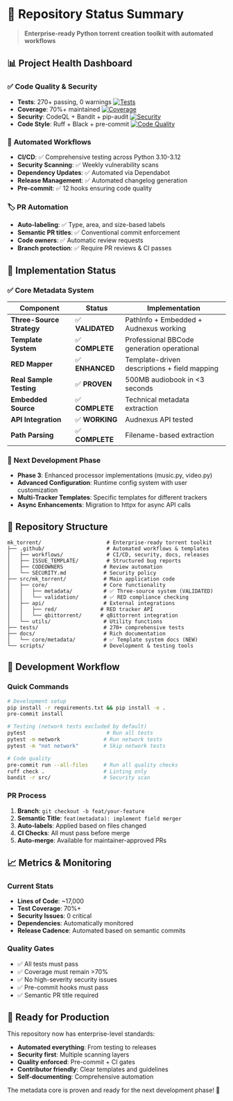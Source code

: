 # 🎯 Repository Status Summary

> **Enterprise-ready Python torrent creation toolkit with automated workflows**

## 📊 Project Health Dashboard

### ✅ **Code Quality & Security**

- **Tests**: 270+ passing, 0 warnings [![Tests](https://img.shields.io/badge/Tests-270%20passing-brightgreen)](tests/)
- **Coverage**: 70%+ maintained [![Coverage](https://img.shields.io/badge/Coverage-70%25+-brightgreen)](https://codecov.io/gh/H2OKing89/mk_torrent)
- **Security**: CodeQL + Bandit + pip-audit [![Security](https://img.shields.io/badge/Security-Monitored-green)](https://github.com/H2OKing89/mk_torrent/security)
- **Code Style**: Ruff + Black + pre-commit [![Code Quality](https://img.shields.io/badge/Ruff-0%20issues-brightgreen)](https://github.com/astral-sh/ruff)

### 🔄 **Automated Workflows**

- **CI/CD**: ✅ Comprehensive testing across Python 3.10-3.12
- **Security Scanning**: ✅ Weekly vulnerability scans
- **Dependency Updates**: ✅ Automated via Dependabot
- **Release Management**: ✅ Automated changelog generation
- **Pre-commit**: ✅ 12 hooks ensuring code quality

### 🏷️ **PR Automation**

- **Auto-labeling**: ✅ Type, area, and size-based labels
- **Semantic PR titles**: ✅ Conventional commit enforcement
- **Code owners**: ✅ Automatic review requests
- **Branch protection**: ✅ Require PR reviews & CI passes

## 🚀 **Implementation Status**

### ✅ **Core Metadata System**

| Component | Status | Implementation |
|-----------|--------|----------------|
| **Three-Source Strategy** | ✅ **VALIDATED** | PathInfo + Embedded + Audnexus working |
| **Template System** | ✅ **COMPLETE** | Professional BBCode generation operational |
| **RED Mapper** | ✅ **ENHANCED** | Template-driven descriptions + field mapping |
| **Real Sample Testing** | ✅ **PROVEN** | 500MB audiobook in <3 seconds |
| **Embedded Source** | ✅ **COMPLETE** | Technical metadata extraction |
| **API Integration** | ✅ **WORKING** | Audnexus API tested |
| **Path Parsing** | ✅ **COMPLETE** | Filename-based extraction |

### 🔄 **Next Development Phase**

- **Phase 3**: Enhanced processor implementations (music.py, video.py)
- **Advanced Configuration**: Runtime config system with user customization
- **Multi-Tracker Templates**: Specific templates for different trackers
- **Async Enhancements**: Migration to httpx for async API calls

## 📁 **Repository Structure**

```
mk_torrent/                     # Enterprise-ready torrent toolkit
├── .github/                    # Automated workflows & templates
│   ├── workflows/              # CI/CD, security, docs, releases
│   ├── ISSUE_TEMPLATE/         # Structured bug reports
│   ├── CODEOWNERS             # Review automation
│   └── SECURITY.md            # Security policy
├── src/mk_torrent/            # Main application code
│   ├── core/                  # Core functionality
│   │   ├── metadata/          # ✅ Three-source system (VALIDATED)
│   │   └── validation/        # ✅ RED compliance checking
│   ├── api/                   # External integrations
│   │   ├── red/              # RED tracker API
│   │   └── qbittorrent/      # qBittorrent integration
│   └── utils/                 # Utility functions
├── tests/                     # 270+ comprehensive tests
├── docs/                      # Rich documentation
│   └── core/metadata/         # ✅ Template system docs (NEW)
└── scripts/                   # Development & testing tools
```

## 🔧 **Development Workflow**

### Quick Commands

```bash
# Development setup
pip install -r requirements.txt && pip install -e .
pre-commit install

# Testing (network tests excluded by default)
pytest                          # Run all tests
pytest -m network              # Run network tests
pytest -m "not network"        # Skip network tests

# Code quality
pre-commit run --all-files     # Run all quality checks
ruff check .                   # Linting only
bandit -r src/                 # Security scan
```

### PR Process

1. **Branch**: `git checkout -b feat/your-feature`
2. **Semantic Title**: `feat(metadata): implement field merger`
3. **Auto-labels**: Applied based on files changed
4. **CI Checks**: All must pass before merge
5. **Auto-merge**: Available for maintainer-approved PRs

## 📈 **Metrics & Monitoring**

### Current Stats

- **Lines of Code**: ~17,000
- **Test Coverage**: 70%+
- **Security Issues**: 0 critical
- **Dependencies**: Automatically monitored
- **Release Cadence**: Automated based on semantic commits

### Quality Gates

- ✅ All tests must pass
- ✅ Coverage must remain >70%
- ✅ No high-severity security issues
- ✅ Pre-commit hooks must pass
- ✅ Semantic PR title required

## 🎯 **Ready for Production**

This repository now has enterprise-level standards:

- **Automated everything**: From testing to releases
- **Security first**: Multiple scanning layers
- **Quality enforced**: Pre-commit + CI gates
- **Contributor friendly**: Clear templates and guidelines
- **Self-documenting**: Comprehensive automation

The metadata core is proven and ready for the next development phase! 🚀
